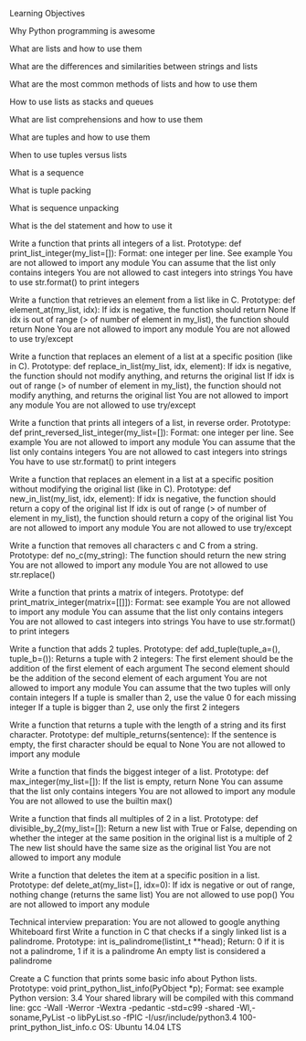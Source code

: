 Learning Objectives

Why Python programming is awesome

What are lists and how to use them

What are the differences and similarities between strings and lists

What are the most common methods of lists and how to use them

How to use lists as stacks and queues

What are list comprehensions and how to use them

What are tuples and how to use them

When to use tuples versus lists

What is a sequence

What is tuple packing

What is sequence unpacking

What is the del statement and how to use it


Write a function that prints all integers of a list.
  Prototype: def print_list_integer(my_list=[]):
  Format: one integer per line. See example
  You are not allowed to import any module
  You can assume that the list only contains integers
  You are not allowed to cast integers into strings
  You have to use str.format() to print integers

Write a function that retrieves an element from a list like in C.
  Prototype: def element_at(my_list, idx):
  If idx is negative, the function should return None
  If idx is out of range (> of number of element in my_list), the function should return None
  You are not allowed to import any module
  You are not allowed to use try/except
  
Write a function that replaces an element of a list at a specific position (like in C).
  Prototype: def replace_in_list(my_list, idx, element):
  If idx is negative, the function should not modify anything, and returns the original list
  If idx is out of range (> of number of element in my_list), the function should not modify anything, and returns the original list
  You are not allowed to import any module
  You are not allowed to use try/except
  
Write a function that prints all integers of a list, in reverse order.
  Prototype: def print_reversed_list_integer(my_list=[]):
  Format: one integer per line. See example
  You are not allowed to import any module
  You can assume that the list only contains integers
  You are not allowed to cast integers into strings
  You have to use str.format() to print integers
  
Write a function that replaces an element in a list at a specific position without modifying the original list (like in C).
  Prototype: def new_in_list(my_list, idx, element):
  If idx is negative, the function should return a copy of the original list
  If idx is out of range (> of number of element in my_list), the function should return a copy of the original list
  You are not allowed to import any module
  You are not allowed to use try/except
  
Write a function that removes all characters c and C from a string.
  Prototype: def no_c(my_string):
  The function should return the new string
  You are not allowed to import any module
  You are not allowed to use str.replace()
  
Write a function that prints a matrix of integers.
  Prototype: def print_matrix_integer(matrix=[[]]):
  Format: see example
  You are not allowed to import any module
  You can assume that the list only contains integers
  You are not allowed to cast integers into strings
  You have to use str.format() to print integers
  
Write a function that adds 2 tuples.
  Prototype: def add_tuple(tuple_a=(), tuple_b=()):
  Returns a tuple with 2 integers:
   The first element should be the addition of the first element of each argument
   The second element should be the addition of the second element of each argument
  You are not allowed to import any module
  You can assume that the two tuples will only contain integers
  If a tuple is smaller than 2, use the value 0 for each missing integer
  If a tuple is bigger than 2, use only the first 2 integers
  
Write a function that returns a tuple with the length of a string and its first character.
  Prototype: def multiple_returns(sentence):
  If the sentence is empty, the first character should be equal to None
  You are not allowed to import any module
  
Write a function that finds the biggest integer of a list.
  Prototype: def max_integer(my_list=[]):
  If the list is empty, return None
  You can assume that the list only contains integers
  You are not allowed to import any module
  You are not allowed to use the builtin max()
  
Write a function that finds all multiples of 2 in a list.
  Prototype: def divisible_by_2(my_list=[]):
  Return a new list with True or False, depending on whether the integer at the same position in the original list is a multiple of 2
  The new list should have the same size as the original list
  You are not allowed to import any module
  
Write a function that deletes the item at a specific position in a list.
  Prototype: def delete_at(my_list=[], idx=0):
  If idx is negative or out of range, nothing change (returns the same list)
  You are not allowed to use pop()
  You are not allowed to import any module
  
Technical interview preparation:
  You are not allowed to google anything
  Whiteboard first
Write a function in C that checks if a singly linked list is a palindrome.
  Prototype: int is_palindrome(listint_t **head);
  Return: 0 if it is not a palindrome, 1 if it is a palindrome
  An empty list is considered a palindrome
  
Create a C function that prints some basic info about Python lists.
  Prototype: void print_python_list_info(PyObject *p);
  Format: see example
  Python version: 3.4
  Your shared library will be compiled with this command line: gcc -Wall -Werror -Wextra -pedantic -std=c99 -shared -Wl,-soname,PyList -o libPyList.so -fPIC -I/usr/include/python3.4 100-print_python_list_info.c
  OS: Ubuntu 14.04 LTS
